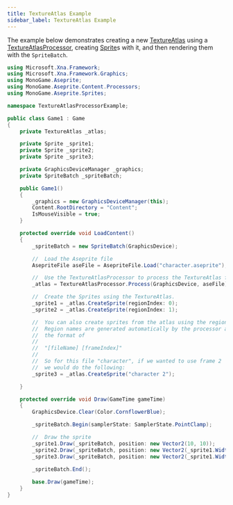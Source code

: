 ```yaml
---
title: TextureAtlas Example
sidebar_label: TextureAtlas Example
---
```


The example below demonstrates creating a new [TextureAtlas](../api/MonoGame.Aseprite/Sprites/TextureAtlas/TextureAtlas.md) using a [TextureAtlasProcessor](../api/MonoGame.Aseprite/Content/Processors/TextureAtlasProcessor/TextureAtlasProcessor.md), creating [Sprite](../api/MonoGame.Aseprite/Sprites/Sprite/Sprite.md)s with it, and then rendering them with the `SpriteBatch`.

```cs {3-5,11,13-15,32,35,38-39,49,60-62} title="TextureAtlas Example" showLineNumbers
using Microsoft.Xna.Framework;
using Microsoft.Xna.Framework.Graphics;
using MonoGame.Aseprite;
using MonoGame.Aseprite.Content.Processors;
using MonoGame.Aseprite.Sprites;

namespace TextureAtlasProcessorExample;

public class Game1 : Game
{
    private TextureAtlas _atlas;

    private Sprite _sprite1;
    private Sprite _sprite2;
    private Sprite _sprite3;

    private GraphicsDeviceManager _graphics;
    private SpriteBatch _spriteBatch;

    public Game1()
    {
        _graphics = new GraphicsDeviceManager(this);
        Content.RootDirectory = "Content";
        IsMouseVisible = true;
    }

    protected override void LoadContent()
    {
        _spriteBatch = new SpriteBatch(GraphicsDevice);

        //  Load the Aseprite file
        AsepriteFile aseFile = AsepriteFile.Load("character.aseprite");

        //  Use the TextureAtlasProcessor to process the TextureAtlas from the Aseprite file.
        _atlas = TextureAtlasProcessor.Process(GraphicsDevice, aseFile);

        //  Create the Sprites using the TextureAtlas.
        _sprite1 = _atlas.CreateSprite(regionIndex: 0);
        _sprite2 = _atlas.CreateSprite(regionIndex: 1);

        //  You can also create sprites from the atlas using the region name.
        //  Region names are generated automatically by the processor and follow
        //  the format of 
        //  
        //  "[fileName] [frameIndex]"
        //  
        //  So for this file "character", if we wanted to use frame 2
        //  we would do the following:
        _sprite3 = _atlas.CreateSprite("character 2");

    }

    protected override void Draw(GameTime gameTime)
    {
        GraphicsDevice.Clear(Color.CornflowerBlue);

        _spriteBatch.Begin(samplerState: SamplerState.PointClamp);

        //  Draw the sprite
        _sprite1.Draw(_spriteBatch, position: new Vector2(10, 10));
        _sprite2.Draw(_spriteBatch, position: new Vector2(_sprite1.Width, 10));
        _sprite3.Draw(_spriteBatch, position: new Vector2(_sprite1.Width * 2, 10));
        
        _spriteBatch.End();

        base.Draw(gameTime);
    }
}
```